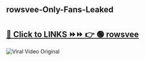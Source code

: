 
 ## rowsvee-Only-Fans-Leaked

# <h2><a href="https://clipsfans.com/rowsvee&ref=git">🔗 Click to LINKS ⏩⏩ 👉 🟢 rowsvee </a></h2>

<a href="https://clipsfans.com/rowsvee&ref=git" rel="nofollow" data-target="animated-image.originalLink"><img src="https://i.ibb.co.com/xMMVF88/686577567.gif" alt="Viral Video Original" style="max-width: 100%; display: inline-block;" data-target="animated-image.originalImage"></a>
